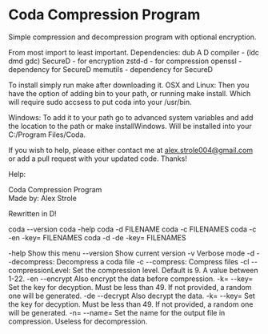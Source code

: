 # Coda Compression Program
Simple compression and decompression program with optional encryption.

From most import to least important.
Dependencies:
  dub
  A D compiler  - (ldc dmd gdc)
  SecureD       - for encryption
  zstd-d        - for compression
  openssl       - dependency for SecureD
  memutils      - dependency for SecureD
  
To install simply run make after downloading it.
OSX and Linux:
  Then you have the option of adding bin to your path, or running make install. Which will require sudo accsess to put coda into your /usr/bin.
  
Windows:
  To add it to your path go to advanced system variables and add the location to the path or make installWindows. Will be installed into your C:/Program Files/Coda.
  
If you wish to help, please either contact me at alex.strole004@gmail.com or add a pull request with your updated code.
Thanks!
 
Help:

  Coda Compression Program  
  Made by: Alex Strole

  Rewritten in D!

  coda --version
  coda -help
  coda -d FILENAME
  coda -c FILENAMES
  coda -c -en -key= FILENAMES
  coda -d -de -key= FILENAMES

  -help					Show this menu
  --version				Show current version
  -v						Verbose mode
  -d  --decompress:		Decompress a coda file
  -c  --compress:			Compress files
  -cl --compressionLevel:	Set the compression level. Default is 9. A value between 1-22.
  -en  --encrypt			Also encrypt the data before compression.
    -k= --key=				Set the key for decyption. Must be less than 49. If not provided, a random one will be generated.
  -de --decrypt				Also decrypt the data.
    -k= --key=				Set the key for decyption. Must be less than 49. If not provided, a random one will be generated.
  -n= --name=				Set the name for the output file in compression. Useless for decompression.
 
